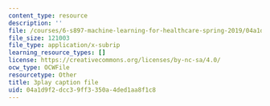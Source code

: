 ```yaml
---
content_type: resource
description: ''
file: /courses/6-s897-machine-learning-for-healthcare-spring-2019/04a1d9f2dcc39ff3350a4ded1aa8f1c8_MdUnh4PaGKw.srt
file_size: 121003
file_type: application/x-subrip
learning_resource_types: []
license: https://creativecommons.org/licenses/by-nc-sa/4.0/
ocw_type: OCWFile
resourcetype: Other
title: 3play caption file
uid: 04a1d9f2-dcc3-9ff3-350a-4ded1aa8f1c8
---
```

